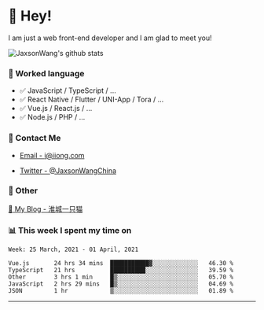 # 👋 Hey!

I am just a web front-end developer and I am glad to meet you!

![JaxsonWang's github stats](https://github-readme-stats.vercel.app/api?username=JaxsonWang&&show_icons=true&&title_color=1abc9c&&icon_color=1abc9c)


### 📝 Worked language

- ✅ JavaScript / TypeScript / ...
- ✅ React Native / Flutter / UNI-App / Tora / ...
- ✅ Vue.js / React.js / ...
- ✅ Node.js / PHP / ...

### 📮 Contact Me

- [Email - i@iiong.com](mailto:i@iiong.com)

- [Twitter - @JaxsonWangChina](https://twitter.com/JaxsonWangChina)

### 🤪 Other

[📌 My Blog - 淮城一只猫](https://iiong.com)

### 📊 This week I spent my time on

<!--START_SECTION:waka-->
```text
Week: 25 March, 2021 - 01 April, 2021

Vue.js       24 hrs 34 mins  ███████████▓░░░░░░░░░░░░░   46.30 % 
TypeScript   21 hrs          ██████████░░░░░░░░░░░░░░░   39.59 % 
Other        3 hrs 1 min     █▒░░░░░░░░░░░░░░░░░░░░░░░   05.70 % 
JavaScript   2 hrs 29 mins   █▒░░░░░░░░░░░░░░░░░░░░░░░   04.69 % 
JSON         1 hr            ▒░░░░░░░░░░░░░░░░░░░░░░░░   01.89 % 
```
<!--END_SECTION:waka-->

---
